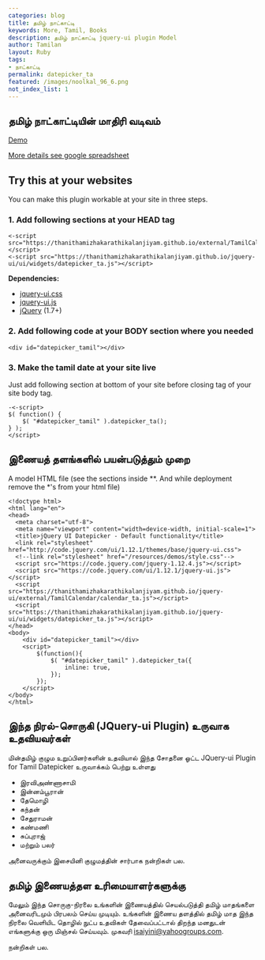 ```yaml
---  
categories: blog  
title: தமிழ் நாட்காட்டி
keywords: More, Tamil, Books  
description: தமிழ் நாட்காட்டி jquery-ui plugin Model
author: Tamilan  
layout: Ruby  
tags:     
- நாட்காட்டி
permalink: datepicker_ta  
featured: /images/noolkal_96_6.png  
not_index_list: 1
---  
```


## தமிழ் நாட்காட்டியின் மாதிரி வடிவம்
[Demo](https://thanithamizhakarathikalanjiyam.github.io/jquery-ui/demos/datepicker_ta/)

<div id="datepicker_ta"></div>
<script>
$(function(){
	$( "#datepicker_ta" ).datepicker_ta({
		inline: true,	
	});
});
</script>

[More details see google spreadsheet](https://docs.google.com/spreadsheets/d/1dpVwd7wg_EOewXOLZUX56y7k3y_QW9s8kTjFrBzAYFI/edit?usp=sharing_eip&ts=5d47af24)


## Try this at your websites
You can make this plugin workable at your site in three steps.

### 1. Add following sections at your HEAD tag
	
	<-script src="https://thanithamizhakarathikalanjiyam.github.io/external/TamilCalendar/calendar_ta.js"></script>	
	<-script src="https://thanithamizhakarathikalanjiyam.github.io/jquery-ui/ui/widgets/datepicker_ta.js"></script>
	
**Dependencies:**

- [jquery-ui.css](https://jqueryui.com)
- [jquery-ui.js](https://jqueryui.com)
- [jQuery](https://jquery.com) (1.7+)

	
### 2. Add following code at your BODY section where you needed
	<div id="datepicker_tamil"></div>

### 3. Make the tamil date at your site live 
Just add following section at bottom of your site before closing tag of your site body tag.
	
	-<-script>
	$( function() {
		$( "#datepicker_tamil" ).datepicker_ta();
	} );
	</script>


## இணையத் தளங்களில் பயன்படுத்தும் முறை

A model HTML file (see the sections inside **. And while deployment remove the *'s from your html file)

	<!doctype html>
    <html lang="en">
    <head>
      <meta charset="utf-8">
      <meta name="viewport" content="width=device-width, initial-scale=1">
      <title>jQuery UI Datepicker - Default functionality</title>
      <link rel="stylesheet" href="http://code.jquery.com/ui/1.12.1/themes/base/jquery-ui.css">
      <!--link rel="stylesheet" href="/resources/demos/style.css"-->
      <script src="https://code.jquery.com/jquery-1.12.4.js"></script>
      <script src="https://code.jquery.com/ui/1.12.1/jquery-ui.js"></script>
      <script src="https://thanithamizhakarathikalanjiyam.github.io/jquery-ui/external/TamilCalendar/calendar_ta.js"></script>
      <script src="https://thanithamizhakarathikalanjiyam.github.io/jquery-ui/ui/widgets/datepicker_ta.js"></script>    
    </head>
    <body>    
		<div id="datepicker_tamil"></div>
		<script>
			$(function(){
				$( "#datepicker_tamil" ).datepicker_ta({
					inline: true,    
				});
			});
		</script>    
    </body>
    </html>
	
## இந்த நிரல்-சொருகி (JQuery-ui Plugin) உருவாக உதவியவர்கள்

மின்தமிழ் குழும உறுப்பினர்களின் உதவியால் இந்த சோதனை ஓட்ட JQuery-ui Plugin for Tamil Datepicker உருவாக்கம் பெற்று உள்ளது

- இரவிஅண்ணாசாமி
- இன்னம்பூரான்
- தேமொழி
- கந்தன்
- சேதுராமன் 
- கண்மணி
- சுப்புராஜ்
- மற்றும் பலர்

அனைவருக்கும் இசையினி குழுமத்தின் சார்பாக நன்றிகள் பல. 

## தமிழ் இணையத்தள உரிமையாளர்களுக்கு

மேலும் இந்த சொருகு-நிரலை உங்களின் இணையத்தில் செயல்படுத்தி தமிழ் மாதங்களை அனைவரிடமும் பிரபலம் செய்ய முடியும். உங்களின் இணைய தளத்தில் தமிழ் மாத இந்த நிரலை வெளியிட தொழில் நுட்ப உதவிகள் தேவைப்பட்டால் திறந்த மனதுடன் எங்களுக்கு ஒரு மிஞ்சல் செய்யவும். முகவரி isaiyini@yahoogroups.com.

நன்றிகள் பல.


